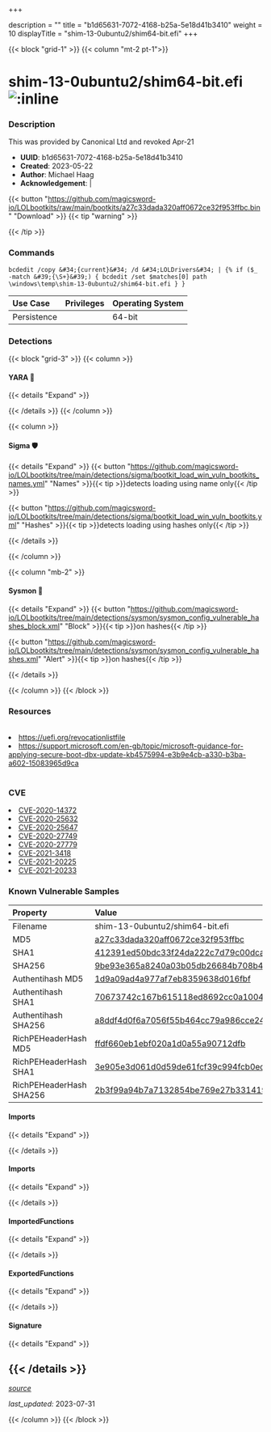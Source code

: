 +++

description = ""
title = "b1d65631-7072-4168-b25a-5e18d41b3410"
weight = 10
displayTitle = "shim-13-0ubuntu2/shim64-bit.efi"
+++


{{< block "grid-1" >}}
{{< column "mt-2 pt-1">}}


# shim-13-0ubuntu2/shim64-bit.efi ![:inline](/images/twitter_verified.png) 


### Description

This was provided by Canonical Ltd and revoked Apr-21
- **UUID**: b1d65631-7072-4168-b25a-5e18d41b3410
- **Created**: 2023-05-22
- **Author**: Michael Haag
- **Acknowledgement**:  | [](https://twitter.com/)

{{< button "https://github.com/magicsword-io/LOLbootkits/raw/main/bootkits/a27c33dada320aff0672ce32f953ffbc.bin" "Download" >}}
{{< tip "warning" >}}

{{< /tip >}}

### Commands

```
bcdedit /copy &#34;{current}&#34; /d &#34;LOLDrivers&#34; | {% if ($_ -match &#39;{\S+}&#39;) { bcdedit /set $matches[0] path \windows\temp\shim-13-0ubuntu2/shim64-bit.efi } }
```


| Use Case | Privileges | Operating System | 
|:---- | ---- | ---- |
| Persistence |  | 64-bit |



### Detections


{{< block "grid-3" >}}
{{< column >}}
#### YARA 🏹
{{< details "Expand" >}}

{{< /details >}}
{{< /column >}}



{{< column >}}

#### Sigma 🛡️
{{< details "Expand" >}}
{{< button "https://github.com/magicsword-io/LOLbootkits/tree/main/detections/sigma/bootkit_load_win_vuln_bootkits_names.yml" "Names" >}}{{< tip >}}detects loading using name only{{< /tip >}} 


{{< button "https://github.com/magicsword-io/LOLbootkits/tree/main/detections/sigma/bootkit_load_win_vuln_bootkits.yml" "Hashes" >}}{{< tip >}}detects loading using hashes only{{< /tip >}} 

{{< /details >}}

{{< /column >}}


{{< column "mb-2" >}}

#### Sysmon 🔎
{{< details "Expand" >}}
{{< button "https://github.com/magicsword-io/LOLbootkits/tree/main/detections/sysmon/sysmon_config_vulnerable_hashes_block.xml" "Block" >}}{{< tip >}}on hashes{{< /tip >}} 

{{< button "https://github.com/magicsword-io/LOLbootkits/tree/main/detections/sysmon/sysmon_config_vulnerable_hashes.xml" "Alert" >}}{{< tip >}}on hashes{{< /tip >}} 

{{< /details >}}

{{< /column >}}
{{< /block >}}


### Resources
<br>
<li><a href="https://uefi.org/revocationlistfile">https://uefi.org/revocationlistfile</a></li>
<li><a href="https://support.microsoft.com/en-gb/topic/microsoft-guidance-for-applying-secure-boot-dbx-update-kb4575994-e3b9e4cb-a330-b3ba-a602-15083965d9ca">https://support.microsoft.com/en-gb/topic/microsoft-guidance-for-applying-secure-boot-dbx-update-kb4575994-e3b9e4cb-a330-b3ba-a602-15083965d9ca</a></li>
<br>

### CVE

<li><a href="https://cve.mitre.org/cgi-bin/cvename.cgi?name=CVE-2020-14372">CVE-2020-14372</a></li>
<li><a href="https://cve.mitre.org/cgi-bin/cvename.cgi?name=CVE-2020-25632">CVE-2020-25632</a></li>
<li><a href="https://cve.mitre.org/cgi-bin/cvename.cgi?name=CVE-2020-25647">CVE-2020-25647</a></li>
<li><a href="https://cve.mitre.org/cgi-bin/cvename.cgi?name=CVE-2020-27749">CVE-2020-27749</a></li>
<li><a href="https://cve.mitre.org/cgi-bin/cvename.cgi?name=CVE-2020-27779">CVE-2020-27779</a></li>
<li><a href="https://cve.mitre.org/cgi-bin/cvename.cgi?name=CVE-2021-3418">CVE-2021-3418</a></li>
<li><a href="https://cve.mitre.org/cgi-bin/cvename.cgi?name=CVE-2021-20225">CVE-2021-20225</a></li>
<li><a href="https://cve.mitre.org/cgi-bin/cvename.cgi?name=CVE-2021-20233">CVE-2021-20233</a></li>

### Known Vulnerable Samples

| Property           | Value |
|:-------------------|:------|
| Filename           | shim-13-0ubuntu2/shim64-bit.efi |
| MD5                | [a27c33dada320aff0672ce32f953ffbc](https://www.virustotal.com/gui/file/a27c33dada320aff0672ce32f953ffbc) |
| SHA1               | [412391ed50bdc33f24da222c7d79c00dcafbaddb](https://www.virustotal.com/gui/file/412391ed50bdc33f24da222c7d79c00dcafbaddb) |
| SHA256             | [9be93e365a8240a03b05db26684b708b46d7585be325a3e22170cd5b324e0cb0](https://www.virustotal.com/gui/file/9be93e365a8240a03b05db26684b708b46d7585be325a3e22170cd5b324e0cb0) |
| Authentihash MD5   | [1d9a09ad4a977af7eb8359638d016fbf](https://www.virustotal.com/gui/search/authentihash%253A1d9a09ad4a977af7eb8359638d016fbf) |
| Authentihash SHA1  | [70673742c167b615118ed8692cc0a100427c3f46](https://www.virustotal.com/gui/search/authentihash%253A70673742c167b615118ed8692cc0a100427c3f46) |
| Authentihash SHA256| [a8ddf4d0f6a7056f55b464cc79a986cce24541961263c216bedc19a7c4ca2296](https://www.virustotal.com/gui/search/authentihash%253Aa8ddf4d0f6a7056f55b464cc79a986cce24541961263c216bedc19a7c4ca2296) |
| RichPEHeaderHash MD5   | [ffdf660eb1ebf020a1d0a55a90712dfb](https://www.virustotal.com/gui/search/rich_pe_header_hash%253Affdf660eb1ebf020a1d0a55a90712dfb) |
| RichPEHeaderHash SHA1  | [3e905e3d061d0d59de61fcf39c994fcb0ec1bab3](https://www.virustotal.com/gui/search/rich_pe_header_hash%253A3e905e3d061d0d59de61fcf39c994fcb0ec1bab3) |
| RichPEHeaderHash SHA256| [2b3f99a94b7a7132854be769e27b331419c53989ef42f686d6f5ba09ddefefd6](https://www.virustotal.com/gui/search/rich_pe_header_hash%253A2b3f99a94b7a7132854be769e27b331419c53989ef42f686d6f5ba09ddefefd6) |


#### Imports
{{< details "Expand" >}}

{{< /details >}}
#### Imports
{{< details "Expand" >}}

{{< /details >}}
#### ImportedFunctions
{{< details "Expand" >}}

{{< /details >}}
#### ExportedFunctions
{{< details "Expand" >}}

{{< /details >}}

#### Signature
{{< details "Expand" >}}

{{< /details >}}
-----



[*source*](https://github.com/magicsword-io/LOLbootkits/tree/main/yaml/b1d65631-7072-4168-b25a-5e18d41b3410.yaml)

*last_updated:* 2023-07-31








{{< /column >}}
{{< /block >}}
